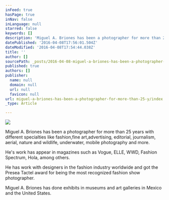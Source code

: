 ```yaml
---
inFeed: true
hasPage: true
inNav: false
inLanguage: null
starred: false
keywords: []
description: 'Miguel A. Briones has been a photographer for more than 25 years with different specialties like fashion,fine art,advertising, editorial, journalism, aerial, nature and wildlife, underwater, mobile photography and more.'
datePublished: '2016-04-08T17:56:01.504Z'
dateModified: '2016-04-08T17:54:44.038Z'
title: ''
author: []
sourcePath: _posts/2016-04-08-miguel-a-briones-has-been-a-photographer-for-more-than-25-y.md
published: true
authors: []
publisher:
  name: null
  domain: null
  url: null
  favicon: null
url: miguel-a-briones-has-been-a-photographer-for-more-than-25-y/index.html
_type: Article

---
```

![](https://the-grid-user-content.s3-us-west-2.amazonaws.com/b83844e7-e453-4173-9cda-aea9292dd93f.jpg)

Miguel A. Briones has been a photographer for more than 25 years with different specialties like fashion,fine art,advertising, editorial, journalism, aerial, nature and wildlife, underwater, mobile photography and more.

He's work has appear in magazines such as Vogue, ELLE, WWD, Fashion Spectrum, Hola, among others.

He has work with designers in the fashion industry worldwide and got the Presea Tactel award for being the most recognized fashion show photographer.

Miguel A. Briones has done exhibits in museums and art galleries in Mexico and the United States.